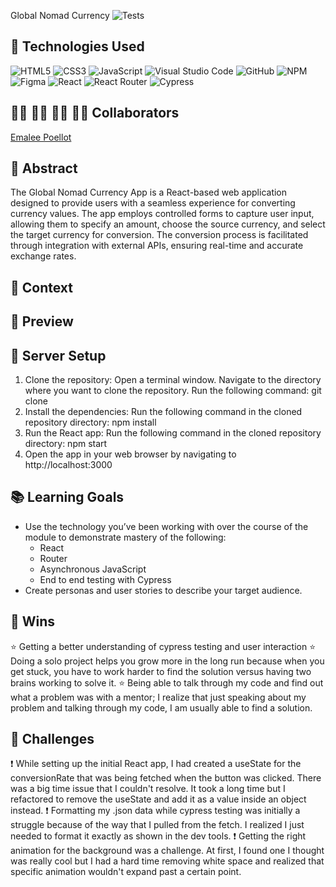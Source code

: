 </div align="center">

Global Nomad Currency 
![Tests](https://badgen.net/badge/tests/passing/green?icon=github)

## 💾 Technologies Used
![HTML5](https://img.shields.io/badge/html5-%23E34F26.svg?style=for-the-badge&logo=html5&logoColor=white)
![CSS3](https://img.shields.io/badge/css3-%231572B6.svg?style=for-the-badge&logo=css3&logoColor=white)
![JavaScript](https://img.shields.io/badge/javascript-%23323330.svg?style=for-the-badge&logo=javascript&logoColor=%23F7DF1E)
![Visual Studio Code](https://img.shields.io/badge/Visual%20Studio%20Code-0078d7.svg?style=for-the-badge&logo=visual-studio-code&logoColor=white)
![GitHub](https://img.shields.io/badge/github-%23121011.svg?style=for-the-badge&logo=github&logoColor=white)
![NPM](https://img.shields.io/badge/NPM-%23CB3837.svg?style=for-the-badge&logo=npm&logoColor=white)
![Figma](https://img.shields.io/badge/figma-%23F24E1E.svg?style=for-the-badge&logo=figma&logoColor=white)
![React](https://img.shields.io/badge/React-20232A?style=for-the-badge&logo=react&logoColor=61DAFB)
![React Router](https://img.shields.io/badge/React_Router-CA4245?style=for-the-badge&logo=react-router&logoColor=white)
![Cypress](https://img.shields.io/badge/Cypress-17202C?logo=cypress&logoColor=fff&style=for-the-badge)

## 👩‍💻 👩‍💻 👨‍💻 👩‍💻 Collaborators

[Emalee Poellot](https://github.com/em2396) 

</div>

## 💭 Abstract
The Global Nomad Currency App is a React-based web application designed to provide users with a seamless experience for converting currency values. The app employs controlled forms to capture user input, allowing them to specify an amount, choose the source currency, and select the target currency for conversion. The conversion process is facilitated through integration with external APIs, ensuring real-time and accurate exchange rates.


## 📝  Context


## 🎥 Preview 


## 🔌 Server Setup
1. Clone the repository: Open a terminal window. Navigate to the directory where you want to clone the repository. Run the following command: git clone 
2. Install the dependencies: Run the following command in the cloned repository directory: npm install
3. Run the React app: Run the following command in the cloned repository directory: npm start
4. Open the app in your web browser by navigating to http://localhost:3000

## 📚 Learning Goals
- Use the technology you’ve been working with over the course of the module to demonstrate mastery of the following:
  - React
  - Router
  - Asynchronous JavaScript
  - End to end testing with Cypress
- Create personas and user stories to describe your target audience.

## 🥇 Wins
⭐ Getting a better understanding of cypress testing and user interaction
⭐ Doing a solo project helps you grow more in the long run because when you get stuck, you have to work harder to find the solution versus having two brains working to solve it.
⭐ Being able to talk through my code and find out what a problem was with a mentor; I realize that just speaking about my problem and talking through my code, I am usually able to find a solution.


## 🚧 Challenges
❗ While setting up the initial React app, I had created a useState for the conversionRate that was being fetched when the button was clicked. There was a big time issue that I couldn't resolve. It took a long time but I refactored to remove the useState and add it as a value inside an object instead. 
❗ Formatting my .json data while cypress testing was initially a struggle because of the way that I pulled from the fetch. I realized I just needed to format it exactly as shown in the dev tools. 
❗ Getting the right animation for the background was a challenge. At first, I found one I thought was really cool but I had a hard time removing white space and realized that specific animation wouldn't expand past a certain point. 
